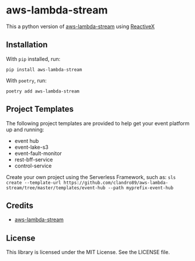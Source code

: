# aws-lambda-stream

This a python version of [aws-lambda-stream](https://github.com/jgilbert01/aws-lambda-stream) using [ReactiveX](https://github.com/ReactiveX/RxPY)


## Installation
With `pip` installed, run:

````
pip install aws-lambda-stream
````

With `poetry`, run:
````
poetry add aws-lambda-stream
````

## Project Templates
The following project templates are provided to help get your event platform up and running:

* event hub
* event-lake-s3
* event-fault-monitor
* rest-bff-service
* control-service


Create your own project using the Serverless Framework, such as: `sls create --template-url https://github.com/clandro89/aws-lambda-stream/tree/master/templates/event-hub --path myprefix-event-hub`


## Credits
- [aws-lambda-stream](https://github.com/jgilbert01/aws-lambda-stream)

## License
This library is licensed under the MIT License. See the LICENSE file.